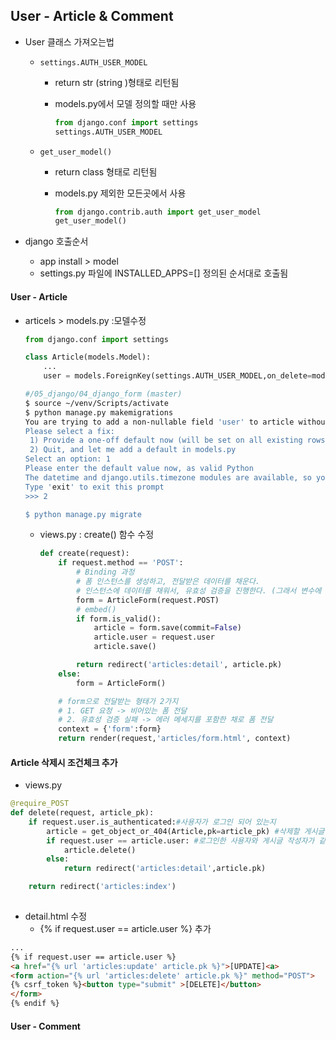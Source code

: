 ## User - Article & Comment

- User 클래스 가져오는법

  - `settings.AUTH_USER_MODEL`

    - return str (string )형태로 리턴됨

    - models.py에서 모델 정의할 때만 사용

      ```python
      from django.conf import settings
      settings.AUTH_USER_MODEL
      ```

      

  - `get_user_model()`

    - return class 형태로 리턴됨

    - models.py 제외한 모든곳에서 사용

      ```python
      from django.contrib.auth import get_user_model
      get_user_model()
      ```

- django 호출순서
  - app install > model
  - settings.py 파일에 INSTALLED_APPS=[] 정의된 순서대로 호출됨

#### User - Article

- articels > models.py :모델수정

  ```python
  from django.conf import settings
  
  class Article(models.Model):
      ...
      user = models.ForeignKey(settings.AUTH_USER_MODEL,on_delete=models.CASCADE)
  
  ```

  ```bash
  #/05_django/04_django_form (master)
  $ source ~/venv/Scripts/activate
  $ python manage.py makemigrations
  You are trying to add a non-nullable field 'user' to article without a default; we can't do that (the database needs something to populate existing rows).
  Please select a fix:
   1) Provide a one-off default now (will be set on all existing rows with a null value for this column)
   2) Quit, and let me add a default in models.py
  Select an option: 1
  Please enter the default value now, as valid Python
  The datetime and django.utils.timezone modules are available, so you can do e.g. timezone.now
  Type 'exit' to exit this prompt
  >>> 2
  
  $ python manage.py migrate
  ```

  - views.py : create() 함수 수정

    ```python
    def create(request):    
        if request.method == 'POST':
            # Binding 과정
            # 폼 인스턴스를 생성하고, 전달받은 데이터를 채운다.
            # 인스턴스에 데이터를 채워서, 유효성 검증을 진행한다. (그래서 변수에 담음)
            form = ArticleForm(request.POST)
            # embed()
            if form.is_valid():
                article = form.save(commit=False)
                article.user = request.user
                article.save()

            return redirect('articles:detail', article.pk)
        else:
            form = ArticleForm()

        # form으로 전달받는 형태가 2가지
        # 1. GET 요청 -> 비어있는 폼 전달
        # 2. 유효성 검증 실패 -> 에러 메세지를 포함한 채로 폼 전달
        context = {'form':form}
        return render(request,'articles/form.html', context)
    ```

#### Article 삭제시 조건체크 추가

- views.py

```python
@require_POST
def delete(request, article_pk):    
    if request.user.is_authenticated:#사용자가 로그인 되어 있는지
        article = get_object_or_404(Article,pk=article_pk) #삭제할 게시글
        if request.user == article.user: #로그인한 사용자와 게시글 작성자가 같은지
            article.delete()
        else:
            return redirect('articles:detail',article.pk)

    return redirect('articles:index')
    
```

- detail.html 수정
  - {% if request.user == article.user %} 추가

```html
...
{% if request.user == article.user %}
<a href="{% url 'articles:update' article.pk %}">[UPDATE]<a>
<form action="{% url 'articles:delete' article.pk %}" method="POST">
{% csrf_token %}<button type="submit" >[DELETE]</button>
</form>
{% endif %}
```



#### User - Comment